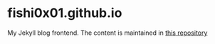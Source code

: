 # fishi0x01.github.io
My Jekyll blog frontend. The content is maintained in [this repository](https://github.com/fishi0x01/blog-content)
